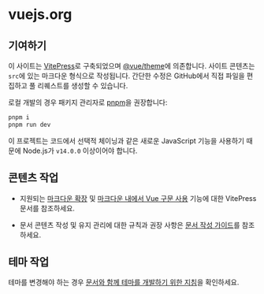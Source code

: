 # vuejs.org

## 기여하기

이 사이트는 [VitePress](https://github.com/vuejs/vitepress)로 구축되었으며 [@vue/theme](https://github.com/vuejs/vue-theme)에 의존합니다. 사이트 콘텐츠는 `src`에 있는 마크다운 형식으로 작성됩니다. 간단한 수정은 GitHub에서 직접 파일을 편집하고 풀 리퀘스트를 생성할 수 있습니다.

로컬 개발의 경우 패키지 관리자로 [pnpm](https://pnpm.io/)을 권장합니다:

```bash
pnpm i
pnpm run dev
```

이 프로젝트는 코드에서 선택적 체이닝과 같은 새로운 JavaScript 기능을 사용하기 때문에 Node.js가 `v14.0.0` 이상이어야 합니다.


## 콘텐츠 작업

- 지원되는 [마크다운 확장](https://vitepress.vuejs.org/guide/markdown) 및 [마크다운 내에서 Vue 구문 사용](https://vitepress.vuejs.org/guide/using-vue) 기능에 대한 VitePress 문서를 참조하세요.

- 문서 콘텐츠 작성 및 유지 관리에 대한 규칙과 권장 사항은 [문서 작성 가이드](https://github.com/vuejs/docs/blob/main/.github/contributing/writing-guide.md)를 참조하세요.


## 테마 작업

테마를 변경해야 하는 경우 [문서와 함께 테마를 개발하기 위한 지침](https://github.com/vuejs/vue-theme#developing-with-real-content)을 확인하세요.
